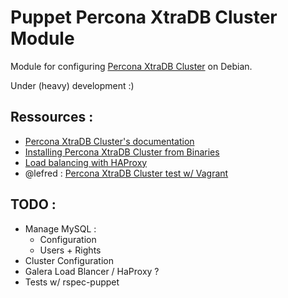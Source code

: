 # Puppet Percona XtraDB Cluster Module

Module for configuring [Percona XtraDB Cluster](http://www.percona.com/software/percona-xtradb-cluster/)
on Debian.

Under (heavy) development :)

## Ressources :

* [Percona XtraDB Cluster's documentation](http://www.percona.com/doc/percona-xtradb-cluster/index.html)
* [Installing Percona XtraDB Cluster from Binaries](http://www.percona.com/doc/percona-xtradb-cluster/installation.html)
* [Load balancing with HAProxy](http://www.percona.com/doc/percona-xtradb-cluster/haproxy.html)
* @lefred : [Percona XtraDB Cluster test w/ Vagrant](https://github.com/lefred/percona-cluster)

## TODO :

* Manage MySQL :
    * Configuration
    * Users + Rights
* Cluster Configuration
* Galera Load Blancer / HaProxy ?
* Tests w/ rspec-puppet